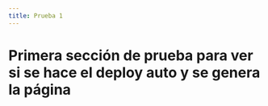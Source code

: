 ```yaml
---
title: Prueba 1
---
```

# P﻿rimera sección de prueba para ver si se hace el deploy auto y se genera la página